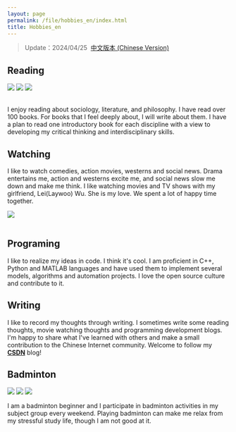 ```yaml
---
layout: page
permalink: /file/hobbies_en/index.html
title: Hobbies_en
---
```


> Update：2024/04/25&nbsp;  [中文版本 (Chinese Version)](https://lujiabo98.github.io/hobbies/)


## Reading

<div class="third">
<img src="https://lujiabo98.github.io/images/hobbies/book1.jpg">
<img src="https://lujiabo98.github.io/images/hobbies/book2.jpg">
<img src="https://lujiabo98.github.io/images/hobbies/book3.jpg">
</div>


<br>I enjoy reading about sociology, literature, and philosophy. I have read over 100 books. For books that I feel deeply about, I will write about them. I have a plan to read one introductory book for each discipline with a view to developing my critical thinking and interdisciplinary skills.

## Watching

I like to watch comedies, action movies, westerns and social news. Drama entertains me, action and westerns excite me, and social news slow me down and make me think. I like watching movies and TV shows with my girlfriend, Lei(Laywoo) Wu. She is my love. We spent a lot of happy time together.

<div>
<img src="https://lujiabo98.github.io/images/Laywoo.jpg">
</div>


<br>

## Programing

I like to realize my ideas in code. I think it's cool. I am proficient in C++, Python and MATLAB languages and have used them to implement several models, algorithms and automation projects. I love the open source culture and contribute to it.

## Writing

I like to record my thoughts through writing. I sometimes write some reading thoughts, movie watching thoughts and programming development blogs. I'm happy to share what I've learned with others and make a small contribution to the Chinese Internet community.  Welcome to follow my [**CSDN**](https://blog.csdn.net/weixin_43012724?type=blog) blog!

## Badminton

<div class="third">
<img src="https://lujiabo98.github.io/images/hobbies/badminton1.jpg">
<img src="https://lujiabo98.github.io/images/hobbies/badminton2.jpg">
<img src="https://lujiabo98.github.io/images/hobbies/badminton3.jpg">
</div>

I am a badminton beginner and I participate in badminton activities in my subject group every weekend. Playing badminton can make me relax from my stressful study life, though I am not good at it.



